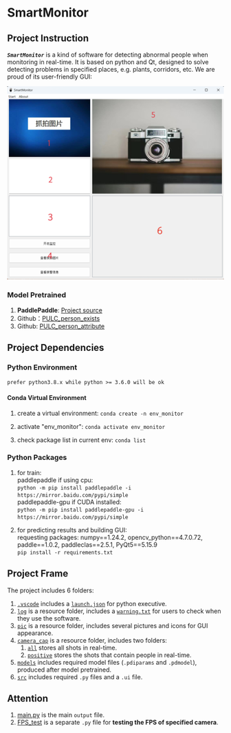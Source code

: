 # SmartMonitor

## Project Instruction

***`SmartMonitor`*** is a kind of software for detecting abnormal people when monitoring in real-time. It is based on python and Qt, designed to solve detecting problems in specified places, e.g. plants, corridors, etc. We are proud of its user-friendly GUI:  

![SmartMonitor GUI](pic\SmartMonitor_GUI.png "SmartMonitor GUI")

### Model Pretrained

1. **PaddlePaddle**: [Project source](https://aistudio.baidu.com/aistudio/projectdetail/4094475?channel=0&channelType=0&2.sUid=3098242&shared=1&ts=1679025062935 "Open-source project on Baidu PaddlePaddle")
2. Github：[PULC_person_exists](https://github.com/PaddlePaddle/PaddleClas/blob/release/2.4/docs/zh_CN/PULC/PULC_person_exists.md)  
3. Github: [PULC_person_attribute](https://github.com/PaddlePaddle/PaddleClas/blob/release/2.5/docs/zh_CN/models/PULC/PULC_person_attribute.md)

## Project Dependencies

### Python Environment

    prefer python3.8.x while python >= 3.6.0 will be ok

#### Conda Virtual Environment

1. create a virtual environment:
    `conda create -n env_monitor`

2. activate "env_monitor":
    `conda activate env_monitor`

3. check package list in current env:
    `conda list`

### Python Packages

1. for train:  
    paddlepaddle if using cpu:  
    `python -m pip install paddlepaddle -i https://mirror.baidu.com/pypi/simple`  
    paddlepaddle-gpu if CUDA installed:  
    `python -m pip install paddlepaddle-gpu -i https://mirror.baidu.com/pypi/simple`

2. for predicting results and building GUI:  
    requesting packages: numpy==1.24.2, opencv_python==4.7.0.72, paddle==1.0.2, paddleclas==2.5.1, PyQt5==5.15.9  
    `pip install -r requirements.txt`

## Project Frame

The project includes 6 folders:  

1. [`.vscode`](.vscode) includes a [`launch.json`](.vscode\launch.json) for python executive.
2. [`log`](log) is a resource folder, includes a [`warning.txt`](log\warning.txt) for users to check when they use the software.  
3. [`pic`](pic) is a resource folder, includes several pictures and icons for GUI appearance.  
4. [`camera_cap`](camera_cap) is a resource folder, includes two folders:  
    1. [`all`](camera_cap\all) stores all shots in real-time.
    2. [`positive`](camera_cap\positive) stores the shots that contain people in real-time.
5. [`models`](models) includes required model files (`.pdiparams` and `.pdmodel`), produced after model pretrained.  
6. [`src`](src) includes required `.py` files and a `.ui` file.

## Attention

1. [main.py](src\main.py) is the main `output` file.  
2. [FPS_test](src\FPS_test.py) is a separate `.py` file for **testing the FPS of specified camera**.  

